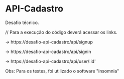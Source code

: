 # API-Cadastro

Desafio técnico.

// Para a execução do código deverá acessar os links.

 -> https://desafio-api-cadastro/api/signup

 -> https://desafio-api-cadastro/api/signin

 -> https://desafio-api-cadastro/api/user/:id'

Obs: Para os testes, foi utilizado o software "insomnia"
